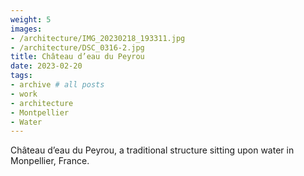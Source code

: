 ```yaml
---
weight: 5
images:
- /architecture/IMG_20230218_193311.jpg
- /architecture/DSC_0316-2.jpg
title: Château d’eau du Peyrou
date: 2023-02-20
tags:
- archive # all posts
- work
- architecture
- Montpellier
- Water
---
```


Château d’eau du Peyrou, a traditional structure sitting upon water in Monpellier, France.

